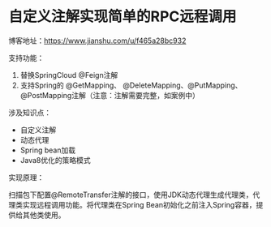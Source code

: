 # 自定义注解实现简单的RPC远程调用

博客地址：https://www.jianshu.com/u/f465a28bc932

支持功能：
1. 替换SpringCloud @Feign注解
2. 支持Spring的 @GetMapping、 @DeleteMapping、@PutMapping、@PostMapping注解（注意：注解需要完整，如案例中）

涉及知识点：
- 自定义注解
- 动态代理
- Spring bean加载
- Java8优化的策略模式

实现原理：

扫描包下配置@RemoteTransfer注解的接口，使用JDK动态代理生成代理类，代理类实现远程调用功能。将代理类在Spring Bean初始化之前注入Spring容器，提供给其他类使用。

